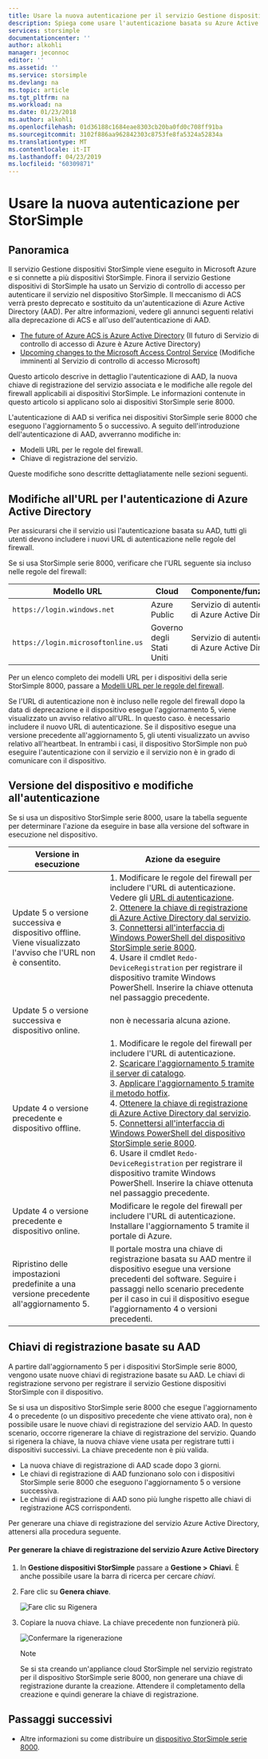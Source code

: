 ```yaml
---
title: Usare la nuova autenticazione per il servizio Gestione dispositivi di StorSimple 8000 in Azure | Microsoft Docs
description: Spiega come usare l'autenticazione basata su Azure Active Directory per il servizio, generare una nuova chiave di registrazione ed eseguire la registrazione manuale dei dispositivi.
services: storsimple
documentationcenter: ''
author: alkohli
manager: jeconnoc
editor: ''
ms.assetid: ''
ms.service: storsimple
ms.devlang: na
ms.topic: article
ms.tgt_pltfrm: na
ms.workload: na
ms.date: 01/23/2018
ms.author: alkohli
ms.openlocfilehash: 01d36188c1684eae8303cb20ba0fd0c708ff91ba
ms.sourcegitcommit: 3102f886aa962842303c8753fe8fa5324a52834a
ms.translationtype: MT
ms.contentlocale: it-IT
ms.lasthandoff: 04/23/2019
ms.locfileid: "60309871"
---
```

# <a name="use-the-new-authentication-for-your-storsimple"></a>Usare la nuova autenticazione per StorSimple

## <a name="overview"></a>Panoramica

Il servizio Gestione dispositivi StorSimple viene eseguito in Microsoft Azure e si connette a più dispositivi StorSimple. Finora il servizio Gestione dispositivi di StorSimple ha usato un Servizio di controllo di accesso per autenticare il servizio nel dispositivo StorSimple. Il meccanismo di ACS verrà presto deprecato e sostituito da un'autenticazione di Azure Active Directory (AAD). Per altre informazioni, vedere gli annunci seguenti relativi alla deprecazione di ACS e all'uso dell'autenticazione di AAD.

- [The future of Azure ACS is Azure Active Directory](https://cloudblogs.microsoft.com/enterprisemobility/2015/02/12/the-future-of-azure-acs-is-azure-active-directory/) (Il futuro di Servizio di controllo di accesso di Azure è Azure Active Directory)
- [Upcoming changes to the Microsoft Access Control Service](https://azure.microsoft.com/blog/acs-access-control-service-namespace-creation-restriction/) (Modifiche imminenti al Servizio di controllo di accesso Microsoft)

Questo articolo descrive in dettaglio l'autenticazione di AAD, la nuova chiave di registrazione del servizio associata e le modifiche alle regole del firewall applicabili ai dispositivi StorSimple. Le informazioni contenute in questo articolo si applicano solo ai dispositivi StorSimple serie 8000.

L'autenticazione di AAD si verifica nei dispositivi StorSimple serie 8000 che eseguono l'aggiornamento 5 o successivo. A seguito dell'introduzione dell'autenticazione di AAD, avverranno modifiche in:

- Modelli URL per le regole del firewall.
- Chiave di registrazione del servizio.

Queste modifiche sono descritte dettagliatamente nelle sezioni seguenti.

## <a name="url-changes-for-aad-authentication"></a>Modifiche all'URL per l'autenticazione di Azure Active Directory

Per assicurarsi che il servizio usi l'autenticazione basata su AAD, tutti gli utenti devono includere i nuovi URL di autenticazione nelle regole del firewall.

Se si usa StorSimple serie 8000, verificare che l'URL seguente sia incluso nelle regole del firewall:

| Modello URL                         | Cloud | Componente/funzionalità         |
|------------------------------------|-------|----------------------------------|
| `https://login.windows.net`        | Azure Public |Servizio di autenticazione di Azure Active Directory      |
| `https://login.microsoftonline.us` | Governo degli Stati Uniti |Servizio di autenticazione di Azure Active Directory      |

Per un elenco completo dei modelli URL per i dispositivi della serie StorSimple 8000, passare a [Modelli URL per le regole del firewall](storsimple-8000-system-requirements.md#url-patterns-for-firewall-rules).

Se l'URL di autenticazione non è incluso nelle regole del firewall dopo la data di deprecazione e il dispositivo esegue l'aggiornamento 5, viene visualizzato un avviso relativo all'URL. In questo caso. è necessario includere il nuovo URL di autenticazione. Se il dispositivo esegue una versione precedente all'aggiornamento 5, gli utenti visualizzato un avviso relativo all'heartbeat. In entrambi i casi, il dispositivo StorSimple non può eseguire l'autenticazione con il servizio e il servizio non è in grado di comunicare con il dispositivo.

## <a name="device-version-and-authentication-changes"></a>Versione del dispositivo e modifiche all'autenticazione

Se si usa un dispositivo StorSimple serie 8000, usare la tabella seguente per determinare l'azione da eseguire in base alla versione del software in esecuzione nel dispositivo.

| Versione in esecuzione| Azione da eseguire                                    |
|--------------------------|------------------------|
| Update 5 o versione successiva e dispositivo offline. <br> Viene visualizzato l'avviso che l'URL non è consentito.|1. Modificare le regole del firewall per includere l'URL di autenticazione. Vedere gli [URL di autenticazione](#url-changes-for-aad-authentication).<br>2. [Ottenere la chiave di registrazione di Azure Active Directory dal servizio](#aad-based-registration-keys).<br>3. [Connettersi all'interfaccia di Windows PowerShell del dispositivo StorSimple serie 8000](storsimple-8000-deployment-walkthrough-u2.md#use-putty-to-connect-to-the-device-serial-console).<br>4. Usare il cmdlet `Redo-DeviceRegistration` per registrare il dispositivo tramite Windows PowerShell. Inserire la chiave ottenuta nel passaggio precedente.|
| Update 5 o versione successiva e dispositivo online.| non è necessaria alcuna azione.                                       |
| Update 4 o versione precedente e dispositivo offline. |1. Modificare le regole del firewall per includere l'URL di autenticazione.<br>2. [Scaricare l'aggiornamento 5 tramite il server di catalogo](storsimple-8000-install-update-5.md#download-updates-for-your-device).<br>3. [Applicare l'aggiornamento 5 tramite il metodo hotfix](storsimple-8000-install-update-5.md#install-update-5-as-a-hotfix).<br>4. [Ottenere la chiave di registrazione di Azure Active Directory dal servizio](#aad-based-registration-keys).<br>5. [Connettersi all'interfaccia di Windows PowerShell del dispositivo StorSimple serie 8000](storsimple-8000-deployment-walkthrough-u2.md#use-putty-to-connect-to-the-device-serial-console). <br>6. Usare il cmdlet `Redo-DeviceRegistration` per registrare il dispositivo tramite Windows PowerShell. Inserire la chiave ottenuta nel passaggio precedente.|
| Update 4 o versione precedente e dispositivo online. |Modificare le regole del firewall per includere l'URL di autenticazione.<br> Installare l'aggiornamento 5 tramite il portale di Azure.              |
| Ripristino delle impostazioni predefinite a una versione precedente all'aggiornamento 5.      |Il portale mostra una chiave di registrazione basata su AAD mentre il dispositivo esegue una versione precedenti del software. Seguire i passaggi nello scenario precedente per il caso in cui il dispositivo esegue l'aggiornamento 4 o versioni precedenti.              |

## <a name="aad-based-registration-keys"></a>Chiavi di registrazione basate su AAD

A partire dall'aggiornamento 5 per i dispositivi StorSimple serie 8000, vengono usate nuove chiavi di registrazione basate su AAD. Le chiavi di registrazione servono per registrare il servizio Gestione dispositivi StorSimple con il dispositivo.

Se si usa un dispositivo StorSimple serie 8000 che esegue l'aggiornamento 4 o precedente (o un dispositivo precedente che viene attivato ora), non è possibile usare le nuove chiavi di registrazione del servizio AAD.
In questo scenario, occorre rigenerare la chiave di registrazione del servizio. Quando si rigenera la chiave, la nuova chiave viene usata per registrare tutti i dispositivi successivi. La chiave precedente non è più valida.

- La nuova chiave di registrazione di AAD scade dopo 3 giorni.
- Le chiavi di registrazione di AAD funzionano solo con i dispositivi StorSimple serie 8000 che eseguono l'aggiornamento 5 o versione successiva.
- Le chiavi di registrazione di AAD sono più lunghe rispetto alle chiavi di registrazione ACS corrispondenti.

Per generare una chiave di registrazione del servizio Azure Active Directory, attenersi alla procedura seguente.

#### <a name="to-generate-the-aad-service-registration-key"></a>Per generare la chiave di registrazione del servizio Azure Active Directory

1. In **Gestione dispositivi StorSimple** passare a **Gestione &gt;** **Chiavi**. È anche possibile usare la barra di ricerca per cercare _chiavi_.
    
2. Fare clic su **Genera chiave**.

    ![Fare clic su Rigenera](./media/storsimple-8000-aad-registration-key/aad-click-generate-registration-key.png)

3. Copiare la nuova chiave. La chiave precedente non funzionerà più.

    ![Confermare la rigenerazione](./media/storsimple-8000-aad-registration-key/aad-registration-key2.png)

    > [!NOTE] 
    > Se si sta creando un'appliance cloud StorSimple nel servizio registrato per il dispositivo StorSimple serie 8000, non generare una chiave di registrazione durante la creazione. Attendere il completamento della creazione e quindi generare la chiave di registrazione.

## <a name="next-steps"></a>Passaggi successivi

* Altre informazioni su come distribuire un [dispositivo StorSimple serie 8000](storsimple-8000-deployment-walkthrough-u2.md).

